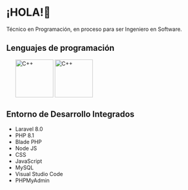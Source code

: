 <h1>¡HOLA!👋</h1>
</p>  
  <p>Técnico en Programación, en proceso para ser Ingeniero en Software.</p>
  
<h2>Lenguajes de programación</h2>
  <ul>
    <img src="https://www.logo.wine/a/logo/C%2B%2B/C%2B%2B-Logo.wine.svg" alt="C++" width="100" height="100"> 
    <img src="https://www.logo.wine/a/logo/Java_(programming_language)/Java_(programming_language)-Logo.wine.svg" alt="C++" width="100" height="100"> 

  </ul>
  
<h2>Entorno de Desarrollo Integrados</h2>
  <ul>
    <li>Laravel 8.0</li>
    <li>PHP 8.1</li>
    <li>Blade PHP</li>
    <li>Node JS</li>
    <li>CSS</li>
    <li>JavaScript</li>
    <li>MySQL</li>
    <li>Visual Studio Code</li>
    <li>PHPMyAdmin</li>
  </ul>

